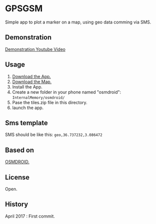 
# GPSGSM
Simple app to plot a marker on a map, using geo data comming via SMS.
## Demonstration
[Demonstration Youtube Video ](https://youtube.com/watch?v=706Ye4ubtEY)
## Usage
1. [Download the App.](https://github.com/Kheirouben/GPSGSM/blob/master/GPSGSM.apk) 
2. [Download the Map.](https://drive.google.com/drive/folders/0ByH10jZPPtLLQUl4OHJxMUFCUG8)
3. Install the App.
4. Create a new folder in your phone named "osmdroid": `InternalMemory/osmdroid/`
5. Pase the tiles.zip file in this directory.
6. launch the app.
## Sms template
SMS should be like this: `geo,36.737232,3.086472`
## Based on
[OSMDROID.](https://github.com/osmdroid/osmdroid)
## License
Open.
## History
April 2017 : First commit.

